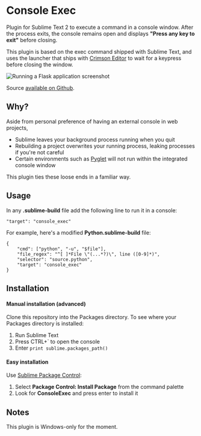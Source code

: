 Console Exec
============

Plugin for Sublime Text 2 to execute a command in a console window.
After the process exits, the console remains open and displays **"Press
any key to exit"** before closing.

This plugin is based on the exec command shipped with Sublime Text, and
uses the launcher that ships with [Crimson Editor][cedit]
to wait for a keypress before closing the window.

![Running a Flask application screenshot][screenshot]

Source [available on Github][repo].

[screenshot]: https://raw.github.com/joeyespo/sublimetext-console-exec/master/examples/flask_application_screenshot.png
[cedit]: http://crimsoneditor.com
[repo]: http://github.com/joeyespo/sublimetext-console-exec


Why?
----

Aside from personal preference of having an external console in web projects,

- Sublime leaves your background process running when you quit
- Rebuilding a project overwrites your running process, leaking processes if you're not careful
- Certain environments such as [Pyglet][] will not run within the integrated console window

This plugin ties these loose ends in a familiar way.

[Pyglet]: http://www.pyglet.org


Usage
-----

In any **.sublime-build** file add the following line to run it in a console:

    "target": "console_exec"

For example, here's a modified **Python.sublime-build** file:

    {
        "cmd": ["python", "-u", "$file"],
        "file_regex": "^[ ]*File \"(...*?)\", line ([0-9]*)",
        "selector": "source.python",
        "target": "console_exec"
    }


Installation
------------

#### Manual installation (advanced)

Clone this repository into the Packages directory. To see where your Packages
directory is installed:

1. Run Sublime Text
2. Press CTRL+` to open the console
3. Enter `print sublime.packages_path()`

#### Easy installation

Use [Sublime Package Control][package_control]:

1. Select **Package Control: Install Package** from the command palette
2. Look for **ConsoleExec** and press enter to install it

[package_control]: http://wbond.net/sublime_packages/package_control


Notes
-----

This plugin is Windows-only for the moment.
